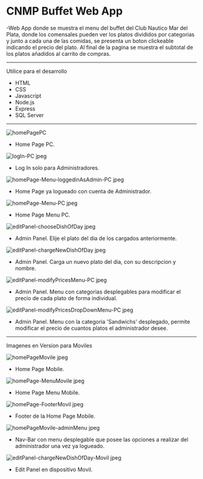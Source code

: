 CNMP Buffet Web App
=========================

-Web App donde se muestra el menu del buffet del Club Nautico Mar del Plata, donde los comensales pueden ver los platos divididos por categorias y junto a cada una de las comidas, se presenta un boton clickeable indicando el precio del plato. Al final de la pagina se muestra el subtotal de los platos añadidos al carrito de compras.

-------------------------------------------------------------------------------------------------------------------------------------------------------------------------

Utilice para el desarrollo
- HTML
- CSS
- Javascript
- Node.js
- Express
- SQL Server

-----------------------------------------------------------------------------------------------------------------------------------------------------------------------

![homePagePC](https://user-images.githubusercontent.com/101566196/232229360-8086ee29-ee85-4a50-a93f-8007d459790d.jpeg)
- Home Page PC.

![logIn-PC jpeg](https://user-images.githubusercontent.com/101566196/232229689-8a6ddefa-b8fc-47b6-b7b4-adb404e96848.png)
- Log In solo para Administradores.

![homePage-Menu-loggedinAsAdmin-PC jpeg](https://user-images.githubusercontent.com/101566196/232229789-f2bd44d2-925c-405a-890d-8bcd8a084617.png)
- Home Page ya logueado con cuenta de Administrador.

![homePage-Menu-PC jpeg](https://user-images.githubusercontent.com/101566196/232229469-0d230c16-f79f-4899-90a4-7dd8abad73af.png)
- Home Page Menu PC.


![editPanel-chooseDishOfDay jpeg](https://user-images.githubusercontent.com/101566196/232229481-7cd98edc-1db2-4900-989a-8b1c6d53f745.png)
- Admin Panel. Elije el plato del dia de los cargados anteriormente.


![editPanel-chargeNewDishOfDay jpeg](https://user-images.githubusercontent.com/101566196/232229517-889a2a28-f9b6-4673-8e53-7737f1fb1312.png)
- Admin Panel. Carga un nuevo plato del dia, con su descripcion y nombre.


![editPanel-modifyPricesMenu-PC jpeg](https://user-images.githubusercontent.com/101566196/232229547-982e9b78-78ef-44b6-a61e-ffa891744d42.png)
- Admin Panel. Menu con categorias desplegables para modificar el precio de cada plato de forma individual.


![editPanel-modifyPricesDropDownMenu-PC jpeg](https://user-images.githubusercontent.com/101566196/232229588-8184fe1e-62ab-49c0-9128-d5d8993082d0.png)
- Admin Panel. Menu con la categoria 'Sandwichs' desplegado, permite modificar el precio de cuantos platos el administrador desee.

-----------------------------------------------------------------------------------------------------------------------------------------------------------------------

Imagenes en Version para Moviles

![homePageMovile jpeg](https://user-images.githubusercontent.com/101566196/232229892-d0a974ce-3000-49c5-826d-b85318c53b39.png)
- Home Page Mobile.


![homePage-MenuMovile jpeg](https://user-images.githubusercontent.com/101566196/232229895-9e13c11f-35f9-478c-bfec-666eb19543f0.png)
- Home Page Menu Mobile.


![homePage-FooterMovil jpeg](https://user-images.githubusercontent.com/101566196/232229901-172708c2-24bd-4ee6-ac11-4f3e9e887271.png)
- Footer de la Home Page Mobile.


![homePageMovile-adminMenu jpeg](https://user-images.githubusercontent.com/101566196/232229915-5732b9bf-b388-45c4-a6ee-8951253fc7f7.png)
- Nav-Bar con menu desplegable que posee las opciones a realizar del administrador una vez ya logueado. 


![editPanel-chargeNewDishOfDay-Movil jpeg](https://user-images.githubusercontent.com/101566196/232229929-28f09e0e-e12d-45a6-9b0f-1b7885e3ad33.png)
- Edit Panel en dispositivo Movil.
